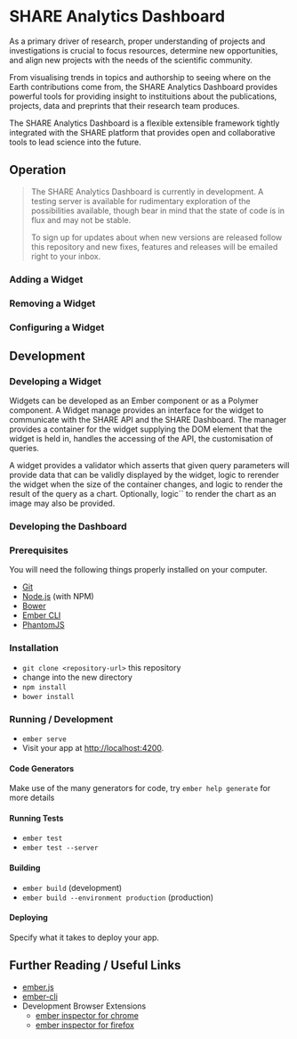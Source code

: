 # SHARE Analytics Dashboard

As a primary driver of research, proper understanding of projects and investigations is crucial to focus resources, determine new opportunities, and align new projects with the needs of the scientific community.

From visualising trends in topics and authorship to seeing where on the Earth contributions come from, the SHARE Analytics Dashboard provides powerful tools for providing insight to instituitions about the publications, projects, data and preprints that their research team produces.

The SHARE Analytics Dashboard is a flexible extensible framework tightly integrated with the SHARE platform that provides open and collaborative tools to lead science into the future.

## Operation

> The SHARE Analytics Dashboard is currently in development. A testing server is available for rudimentary exploration of the possibilities available, though bear in mind that the state of code is in flux and may not be stable.
> 
> To sign up for updates about when new versions are released follow this repository and new fixes, features and releases will be emailed right to your inbox.

### Adding a Widget
### Removing a Widget
### Configuring a Widget

## Development

### Developing a Widget

Widgets can be developed as an Ember component or as a Polymer component.
A Widget manage provides an interface for the widget to communicate with the SHARE API and the SHARE Dashboard.
The manager provides a container for the widget supplying the DOM element that the widget is held in, handles the accessing of the API, the customisation of queries.

A widget provides a validator which asserts that given query parameters will provide data that can be validly displayed by the widget, logic to rerender the widget when the size of the container changes, and logic to render the result of the query as a chart. Optionally, logic`` to render the chart as an image may also be provided.

### Developing the Dashboard

### Prerequisites

You will need the following things properly installed on your computer.

* [Git](http://git-scm.com/)
* [Node.js](http://nodejs.org/) (with NPM)
* [Bower](http://bower.io/)
* [Ember CLI](http://ember-cli.com/)
* [PhantomJS](http://phantomjs.org/)

### Installation

* `git clone <repository-url>` this repository
* change into the new directory
* `npm install`
* `bower install`

### Running / Development

* `ember serve`
* Visit your app at [http://localhost:4200](http://localhost:4200).

#### Code Generators

Make use of the many generators for code, try `ember help generate` for more details

#### Running Tests

* `ember test`
* `ember test --server`

#### Building

* `ember build` (development)
* `ember build --environment production` (production)

#### Deploying

Specify what it takes to deploy your app.

## Further Reading / Useful Links

* [ember.js](http://emberjs.com/)
* [ember-cli](http://ember-cli.com/)
* Development Browser Extensions
  * [ember inspector for chrome](https://chrome.google.com/webstore/detail/ember-inspector/bmdblncegkenkacieihfhpjfppoconhi)
  * [ember inspector for firefox](https://addons.mozilla.org/en-US/firefox/addon/ember-inspector/)


